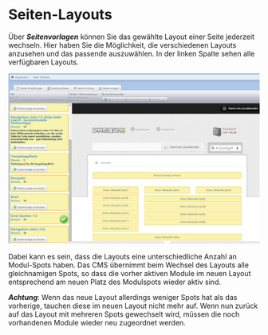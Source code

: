 # Seiten-Layouts

Über ***Seitenvorlagen*** können Sie das gewählte Layout einer Seite jederzeit wechseln. Hier haben Sie die Möglichkeit, die verschiedenen Layouts anzusehen und das passende auszuwählen. In der linken Spalte sehen alle verfügbaren Layouts.

![](bild23.png)

Dabei kann es sein, dass die Layouts eine unterschiedliche Anzahl an Modul-Spots haben. Das CMS übernimmt beim Wechsel des Layouts alle gleichnamigen Spots, so dass die vorher aktiven Module im neuen Layout entsprechend am neuen Platz des Modulspots wieder aktiv sind. 

***Achtung***: Wenn das neue Layout allerdings weniger Spots hat als das vorherige, tauchen diese im neuen Layout nicht mehr auf. Wenn nun zurück auf das Layout mit mehreren Spots gewechselt wird, müssen die noch vorhandenen Module wieder neu zugeordnet werden.

